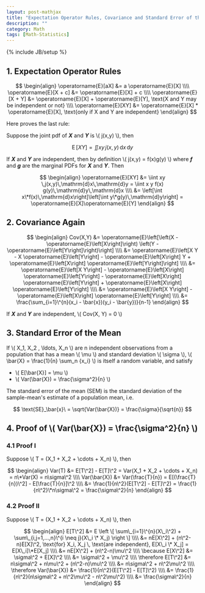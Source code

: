 ```yaml
---
layout: post-mathjax
title: "Expectation Operator Rules, Covariance and Standard Error of the Mean"
description: ""
category: Math
tags: [Math-Statistics]
---
```

{% include JB/setup %}

## 1. Expectation Operator Rules

$$
\begin{align}
  \operatorname{E}[aX]    &= a \operatorname{E}[X] \\\\
  \operatorname{E}[X + c] &=   \operatorname{E}[X] + c \\\\
  \operatorname{E}[X + Y] &=   \operatorname{E}[X] + \operatorname{E}[Y], \text{X and Y may be independent or not} \\\\
  \operatorname{E}[XY]    &= \operatorname{E}[X] * \operatorname{E}[X], \text{only if X and Y are independent}
\end{align}
$$

Here proves the last rule:  

Suppose the joint pdf of _**X**_ and _**Y**_ is \\( j(x,y) \\), then 

$$
\operatorname{E}[XY] = \iint xy \, j(x,y)\,\mathrm{d}x\,\mathrm{d}y
$$

If _**X**_ and _**Y**_ are independent, then by definition \\( j(x,y) = f(x)g(y) \\) where _**f**_ and _**g**_ are the marginal PDFs for _**X**_ and _**Y**_. Then 

$$
\begin{align}
  \operatorname{E}[XY]
    &= \iint xy \,j(x,y)\,\mathrm{d}x\,\mathrm{d}y = \iint x y f(x) g(y)\,\mathrm{d}y\,\mathrm{d}x \\\\
    &= \left[\int x\*f(x)\,\mathrm{d}x\right]\left[\int y\*g(y)\,\mathrm{d}y\right] = \operatorname{E}[X]\operatorname{E}[Y]
\end{align}
$$

## 2. Covariance Again

$$
\begin{align}
	Cov(X,Y)
	&= \operatorname{E}\left[\left(X - \operatorname{E}\left[X\right]\right) \left(Y - \operatorname{E}\left[Y\right]\right)\right] \\\\
	&= \operatorname{E}\left[X Y - X \operatorname{E}\left[Y\right] - \operatorname{E}\left[X\right] Y + \operatorname{E}\left[X\right] \operatorname{E}\left[Y\right]\right] \\\\
	&= \operatorname{E}\left[X Y\right] - \operatorname{E}\left[X\right] \operatorname{E}\left[Y\right] - \operatorname{E}\left[X\right] \operatorname{E}\left[Y\right] + \operatorname{E}\left[X\right] \operatorname{E}\left[Y\right] \\\\
	&= \operatorname{E}\left[X Y\right] - \operatorname{E}\left[X\right] \operatorname{E}\left[Y\right] \\\\
	&= \frac{\sum_{i=1}\^{n}(x_i - \bar{x})(y_i - \bar{y})}{n-1}
\end{align}
$$

If _**X**_ and _**Y**_ are independent, \\( Cov(X, Y) = 0 \\)

## 3. Standard Error of the Mean

If \\( X_1, X_2 , \ldots, X_n \\) are n independent observations from a population that has a mean \\( \mu \\) and standard deviation \\( \sigma \\), \\( \bar{X} = \frac{1}{n} \sum\_n {x_i} \\) is itself a random variable, and satisfy 

* \\( E[\bar{X}] = \mu \\)
* \\( Var(\bar{X}) = \frac{\sigma\^2}{n} \\)

The standard error of the mean (SEM) is the standard deviation of the sample-mean's estimate of a population mean, i.e. 

$$
	\text{SE}_\bar{x}\ = \sqrt{Var(\bar{X})} = \frac{\sigma}{\sqrt{n}}
$$

## 4. Proof of \\( Var(\bar{X}) = \frac{\sigma\^2}{n} \\)

### 4.1 Proof I

Suppose \\( T = (X_1 + X_2 + \cdots + X_n) \\), then 

$$
\begin{align}
	Var(T) &= E[T\^2] - E[T]\^2 = Var(X_1 + X_2 + \cdots + X_n) = n\*Var(X) = n\sigma\^2 \\\\
	Var(\bar{X}) 
	&= Var(\frac{T}{n}) = E[(\frac{T}{n})\^2] - E[\frac{T}{n}]\^2 \\\\
	&= \frac{1}{n\^2}(E[T\^2] - E[T]\^2) = \frac{1}{n\^2}\*n\sigma\^2 = \frac{\sigma\^2}{n}
\end{align}
$$

### 4.2 Proof II

Suppose \\( T = (X_1 + X_2 + \cdots + X_n) \\), then 

$$
\begin{align}
	E[T\^2] 
		&= E \left \[ \sum\_{i=1}\^{n}(X\_i\^2) + \sum\_{i,j=1,...,n}\^{i \neq j}(X\_i \* X_j) \right \] \\\\
		&= nE[X\^2] + (n\^2-n)E[X]\^2, \text{for} X_i, X_j \, \text{are independent}, E[X\_i \* X_j] = E[X\_i]\*E[X_j] \\\\
		&= nE[X\^2] + (n\^2-n)\mu\^2 \\\\
	\because E[X\^2] 
		&= \sigma\^2 + E[X]\^2 \\\\ 
		&= \sigma\^2 + \mu\^2 \\\\
	\therefore E[T\^2] 
		&= n\sigma\^2 + n\mu\^2 + (n\^2-n)\mu\^2 \\\\
		&= n\sigma\^2 + n\^2\mu\^2 \\\\
	\therefore Var(\bar{X}) 
		&= \frac{1}{n\^2}(E[T\^2] - E[T]\^2) \\\\
		&= \frac{1}{n\^2}(n\sigma\^2 + n\^2\mu\^2 - n\^2\mu\^2) \\\\
		&= \frac{\sigma\^2}{n}
\end{align}
$$
